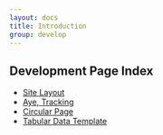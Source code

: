 ```yaml
---
layout: docs
title: Introduction
group: develop
---
```



## Development Page Index


- [Site Layout](/develop/site)
- [Aye, Tracking](/develop/aye)
- [Circular Page](/develop/circular)
- [Tabular Data Template](/develop/admin/tabular-data)
